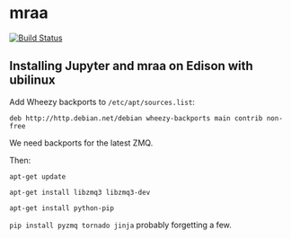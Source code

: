 # mraa

[![Build Status](https://travis-ci.org/sjkelly/mraa.jl.svg?branch=master)](https://travis-ci.org/sjkelly/mraa.jl)

## Installing Jupyter and mraa on Edison with ubilinux

Add Wheezy backports to `/etc/apt/sources.list`:

`deb http://http.debian.net/debian wheezy-backports main contrib non-free`

We need backports for the latest ZMQ.

Then:

`apt-get update`

`apt-get install libzmq3 libzmq3-dev`

`apt-get install python-pip`

`pip install pyzmq tornado jinja` probably forgetting a few.
